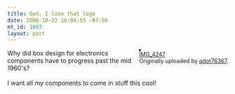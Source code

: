 ```yaml
--- 
title: God, I love that logo
date: 2006-10-22 16:04:55 -07:00
mt_id: 1093
layout: post
---
```

<div style="float: right; margin-left: 10px; margin-bottom: 10px;">
 <a href="http://www.flickr.com/photos/80226255@N00/276555594/" title="photo sharing"><img src="http://static.flickr.com/44/276555594_d14c037e8a_m.jpg" alt="" style="border: solid 2px #000000;" /></a>
 <br />
 <span style="font-size: 0.9em; margin-top: 0px;">
  <a href="http://www.flickr.com/photos/80226255@N00/276555594/">IMG_4247</a>
  <br />
  Originally uploaded by <a href="http://www.flickr.com/people/80226255@N00/">qdot76367</a>.
 </span>
</div>
Why did box design for electronics components have to progress past the mid 1960's? <br />
<br />
I want all my components to come in stuff this cool!
<br clear="all" />
